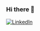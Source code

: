 ### Hi there 👋

[![LinkedIn](https://img.shields.io/badge/-Taylor_Smith-blue?style=flat&logo=Linkedin&logoColor=white&link=https://www.linkedin.com/in/pablo-moriano-phd-1a949923/)](https://www.linkedin.com/in/pablo-moriano-phd-1a949923/)

<!--
**pmoriano/pmoriano** is a ✨ _special_ ✨ repository because its `README.md` (this file) appears on your GitHub profile.

Here are some ideas to get you started:

- 🔭 I’m currently working on ...
- 🌱 I’m currently learning ...
- 👯 I’m looking to collaborate on ...
- 🤔 I’m looking for help with ...
- 💬 Ask me about ...
- 📫 How to reach me: ...
- 😄 Pronouns: ...
- ⚡ Fun fact: ...
-->
